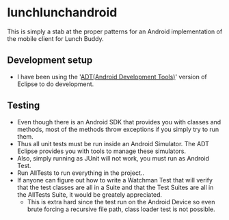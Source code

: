 lunchlunchandroid
=================

This is simply a stab at the proper patterns for an Android implementation of the mobile client for Lunch Buddy.

## Development setup
- I have been using the '[ADT(Android Development Tools)](http://developer.android.com/sdk/installing/bundle.html)' version of Eclipse to do development.


## Testing
- Even though there is an Android SDK that provides you with classes and methods, most of the methods throw exceptions if you simply try to run them.
- Thus all unit tests must be run inside an Android Simulator. The ADT Eclipse provides you with tools to manage these simulators. 
- Also, simply running as JUnit will not work, you must run as Android Test.
- Run AllTests to run everything in the project..
- If anyone can figure out how to write a Watchman Test that will verify that the test classes are all in a Suite and that the Test Suites are all in the AllTests Suite, it would be greately appreciated.
	- This is extra hard since the test run on the Android Device so even brute forcing a recursive file path, class loader test is not possible.
